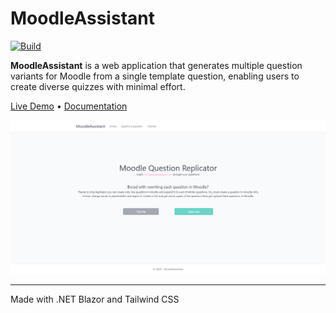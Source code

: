# MoodleAssistant

[![Build](https://github.com/S0Ale/MoodleAssistant/actions/workflows/build.yml/badge.svg)](https://github.com/S0Ale/MoodleAssistant/actions/workflows/build.yml)

**MoodleAssistant** is a web application that generates multiple question variants for Moodle from a single template question, enabling users to create diverse quizzes with minimal effort.

[Live Demo](https://moodleassistant.azurewebsites.net/) • [Documentation](https://github.com/S0Ale/MoodleAssistant/wiki)

![](https://github.com/S0Ale/MoodleAssistant/blob/master/doc/Home-site.png)

***

Made with .NET Blazor and Tailwind CSS
